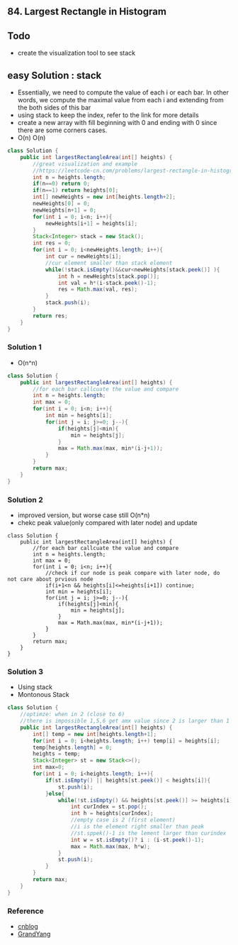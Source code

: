 ## 84. Largest Rectangle in Histogram

## Todo
- create the visualization tool to see stack

## easy Solution : stack
- Essentially, we need to compute the value of each i or each bar. In other words, we compute the maximal value from each i and extending from the both sides of this bar
- using stack to keep the index, refer to the link for more details
- create a new array with fill beginning with 0 and ending with 0 since there are some corners cases.
- O(n) O(n)
```java
class Solution {
    public int largestRectangleArea(int[] heights) {
        //great visualization and example
        //https://leetcode-cn.com/problems/largest-rectangle-in-histogram/solution/bao-li-jie-fa-zhan-by-liweiwei1419/
        int n = heights.length;
        if(n==0) return 0;
        if(n==1) return heights[0];
        int[] newHeights = new int[heights.length+2];
        newHeights[0] = 0;
        newHeights[n+1] = 0;
        for(int i = 0; i<n; i++){
            newHeights[i+1] = heights[i];
        }
        Stack<Integer> stack = new Stack();
        int res = 0;
        for(int i = 0; i<newHeights.length; i++){
            int cur = newHeights[i];
            //cur element smaller than stack element
            while(!stack.isEmpty()&&cur<newHeights[stack.peek()] ){
                int h = newHeights[stack.pop()];
                int val = h*(i-stack.peek()-1);
                res = Math.max(val, res);
            }
            stack.push(i);
        }
        return res;
    }
}
```

### Solution 1
- O(n^n)
```java
class Solution {
    public int largestRectangleArea(int[] heights) {
        //for each bar callcuate the value and compare
        int n = heights.length;
        int max = 0;
        for(int i = 0; i<n; i++){
            int min = heights[i];
            for(int j = i; j>=0; j--){
                if(heights[j]<min){
                    min = heights[j];
                }
                max = Math.max(max, min*(i-j+1));
            }
        }
        return max;
    }
}
```

### Solution 2
- improved version, but worse case still O(n*n)
- chekc peak value(only compared with later node) and update
```
class Solution {
    public int largestRectangleArea(int[] heights) {
        //for each bar callcuate the value and compare
        int n = heights.length;
        int max = 0;
        for(int i = 0; i<n; i++){
            //check if cur node is peak compare with later node, do not care about prvious node
            if(i+1<n && heights[i]<=heights[i+1]) continue;
            int min = heights[i];
            for(int j = i; j>=0; j--){
                if(heights[j]<min){
                    min = heights[j];
                }
                max = Math.max(max, min*(i-j+1));
            }
        }
        return max;
    }
}
```

### Solution 3
- Using stack
- Montonous Stack
```java
class Solution {
    //optimze: when in 2 (close to 6)
    //there is impossible 1,5,6 get amx value since 2 is larger than 1 (5,6,2 is larger)
    public int largestRectangleArea(int[] heights) {
        int[] temp = new int[heights.length+1];
        for(int i = 0; i<heights.length; i++) temp[i] = heights[i];
        temp[heights.length] = 0;
        heights = temp;
        Stack<Integer> st = new Stack<>();
        int max=0;
        for(int i = 0; i<heights.length; i++){
            if(st.isEmpty() || heights[st.peek()] < heights[i]){
                st.push(i);
            }else{
                while(!st.isEmpty() && heights[st.peek()] >= heights[i]){
                    int curIndex = st.pop();
                    int h = heights[curIndex];
                    //empty case is 2 (first element)
                    //i is the element right smaller than peak 
                    //st.sppek()-1 is the lement larger than curindex
                    int w = st.isEmpty()? i : (i-st.peek()-1);
                    max = Math.max(max, h*w);
                }
                st.push(i);
            }
        }
        return max;
    }
}
```

### Reference
- [cnblog](https://www.cnblogs.com/boring09/p/4231906.html)
- [GrandYang](https://www.cnblogs.com/grandyang/p/4322653.html)
